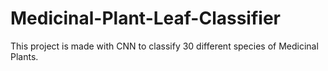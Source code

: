 # Medicinal-Plant-Leaf-Classifier
This project is made with CNN to classify 30 different species of Medicinal Plants.
